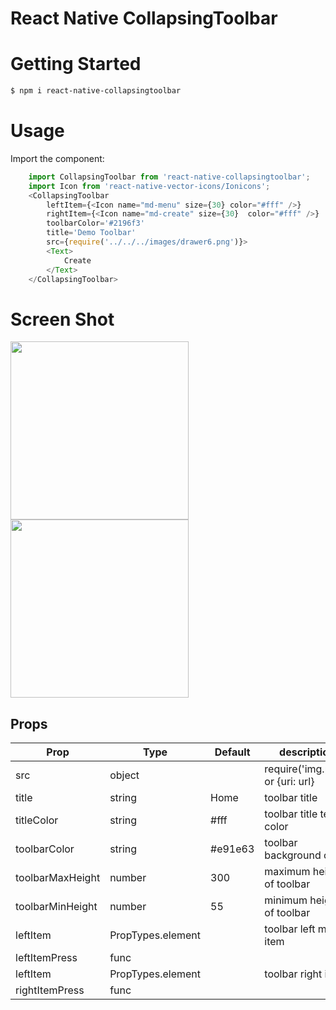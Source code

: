# React Native CollapsingToolbar

# Getting Started
```bash
$ npm i react-native-collapsingtoolbar
```

# Usage

Import the component:
```js
    import CollapsingToolbar from 'react-native-collapsingtoolbar';
    import Icon from 'react-native-vector-icons/Ionicons';
    <CollapsingToolbar 
        leftItem={<Icon name="md-menu" size={30} color="#fff" />}
        rightItem={<Icon name="md-create" size={30}  color="#fff" />}   
        toolbarColor='#2196f3'  
        title='Demo Toolbar'
        src={require('../../../images/drawer6.png')}>
        <Text>
            Create             
        </Text>
    </CollapsingToolbar>
```

# Screen Shot

<img src="./screenshot/1.git" width="285">

<img src="./screenshot/2.git" width="285">

## Props

Prop | Type | Default | description
-----|------|---------|------------
src | object | | require('img.png') or {uri: url}
title| string | Home | toolbar title
titleColor| string | #fff | toolbar title text color
toolbarColor | string | #e91e63 | toolbar background color
toolbarMaxHeight | number | 300 | maximum height of toolbar
toolbarMinHeight | number | 55 | minimum height of toolbar
leftItem | PropTypes.element | | toolbar left menu item
leftItemPress | func | | 
leftItem | PropTypes.element | | toolbar right item
rightItemPress | func | | 

